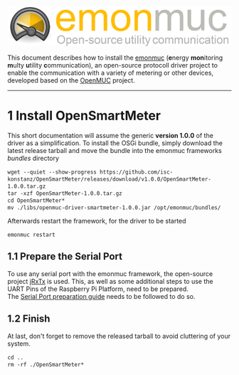 ![emonmuc header](img/emonmuc-logo.png)

This document describes how to install the [emonmuc](https://github.com/isc-konstanz/emonmuc/) (**e**nergy **mon**itoring **m**ulty **u**tility **c**ommunication), an open-source protocoll driver project to enable the communication with a variety of metering or other devices, developed based on the [OpenMUC](https://www.openmuc.org/) project.


---------------

# 1 Install OpenSmartMeter

This short documentation will assume the generic **version 1.0.0** of the driver as a simplification.
To install the OSGi bundle, simply download the latest release tarball and move the bundle into the emonmuc frameworks *bundles* directory

~~~shell
wget --quiet --show-progress https://github.com/isc-konstanz/OpenSmartMeter/releases/download/v1.0.0/OpenSmartMeter-1.0.0.tar.gz
tar -xzf OpenSmartMeter-1.0.0.tar.gz
cd OpenSmartMeter*
mv ./libs/openmuc-driver-smartmeter-1.0.0.jar /opt/emonmuc/bundles/
~~~

Afterwards restart the framework, for the driver to be started

~~~
emonmuc restart
~~~


## 1.1 Prepare the Serial Port

To use any serial port with the emonmuc framework, the open-source project [jRxTx](https://github.com/openmuc/jrxtx) is used. This, as well as some additional steps to use the UART Pins of the Raspberry Pi Platform, need to be prepared.  
The [Serial Port preparation guide](https://github.com/isc-konstanz/emonmuc/blob/master/docs/LinuxWiringPi.md) needs to be followed to do so.


## 1.2 Finish

At last, don't forget to remove the released tarball to avoid cluttering of your system.

~~~
cd ..
rm -rf ./OpenSmartMeter*
~~~
